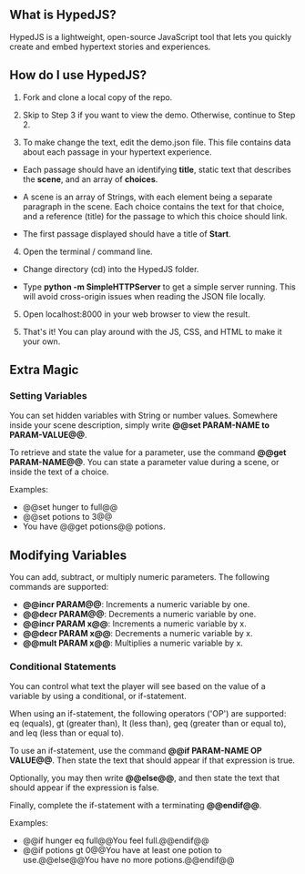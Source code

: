 ## What is HypedJS? 
HypedJS is a lightweight, open-source JavaScript tool that lets you quickly create and embed hypertext stories and experiences.

## How do I use HypedJS?
1. Fork and clone a local copy of the repo.

2. Skip to Step 3 if you want to view the demo.  Otherwise, continue to Step 2.

3. To make change the text, edit the demo.json file. This file contains data about each passage in your hypertext experience.

  * Each passage should have an identifying **title**, static text that describes the **scene**, and an array of **choices**.
  
  * A scene is an array of Strings, with each element being a separate paragraph in the scene. Each choice contains the text for that choice, and a reference (title) for the passage to which this choice should link.

  * The first passage displayed should have a title of **Start**.

4. Open the terminal / command line.

  * Change directory (cd) into the HypedJS folder.

  * Type **python -m SimpleHTTPServer** to get a simple server running. This will avoid cross-origin issues when reading the JSON file locally.

5. Open localhost:8000 in your web browser to view the result.


5) That's it! You can play around with the JS, CSS, and HTML to make it your own.

## Extra Magic 

### Setting Variables
You can set hidden variables with String or number values.  Somewhere inside your scene description, simply write **@@set PARAM-NAME to PARAM-VALUE@@**.

To retrieve and state the value for a parameter, use the command **@@get PARAM-NAME@@**. You can state a parameter value during a scene, or inside the text of a choice.

Examples:
* @@set hunger to full@@
* @@set potions to 3@@
* You have @@get potions@@ potions. 

## Modifying Variables
You can add, subtract, or multiply numeric parameters.  The following commands are supported:
* **@@incr PARAM@@**: Increments a numeric variable by one.
* **@@decr PARAM@@**: Decrements a numeric variable by one.
* **@@incr PARAM x@@**: Increments a numeric variable by x.
* **@@decr PARAM x@@**: Decrements a numeric variable by x.
* **@@mult PARAM x@@**: Multiplies a numeric variable by x.

### Conditional Statements
You can control what text the player will see based on the value of a variable by using a conditional, or if-statement.

When using an if-statement, the following operators ('OP') are supported: eq (equals), gt (greater than), lt (less than), geq (greater than or equal to), and leq (less than or equal to).

To use an if-statement, use the command **@@if PARAM-NAME OP VALUE@@**.  Then state the text that should appear if that expression is true.

Optionally, you may then write **@@else@@**, and then state the text that should appear if the expression is false.

Finally, complete the if-statement with a terminating **@@endif@@**.

Examples: 
 * @@if hunger eq full@@You feel full.@@endif@@
 * @@if potions gt 0@@You have at least one potion to use.@@else@@You have no more potions.@@endif@@ 
